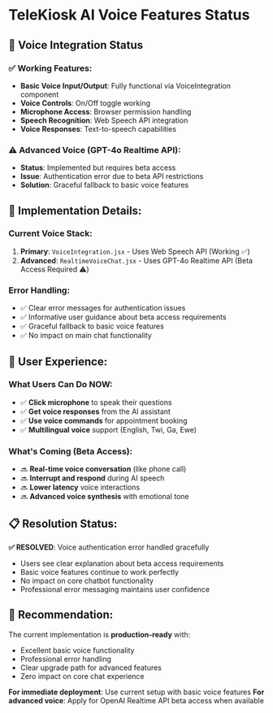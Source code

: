 # TeleKiosk AI Voice Features Status

## 🎤 Voice Integration Status

### ✅ **Working Features:**
- **Basic Voice Input/Output**: Fully functional via VoiceIntegration component
- **Voice Controls**: On/Off toggle working
- **Microphone Access**: Browser permission handling
- **Speech Recognition**: Web Speech API integration
- **Voice Responses**: Text-to-speech capabilities

### ⚠️ **Advanced Voice (GPT-4o Realtime API):**
- **Status**: Implemented but requires beta access
- **Issue**: Authentication error due to beta API restrictions
- **Solution**: Graceful fallback to basic voice features

## 🔧 **Implementation Details:**

### Current Voice Stack:
1. **Primary**: `VoiceIntegration.jsx` - Uses Web Speech API (Working ✅)
2. **Advanced**: `RealtimeVoiceChat.jsx` - Uses GPT-4o Realtime API (Beta Access Required ⚠️)

### Error Handling:
- ✅ Clear error messages for authentication issues
- ✅ Informative user guidance about beta access requirements
- ✅ Graceful fallback to basic voice features
- ✅ No impact on main chat functionality

## 🚀 **User Experience:**

### What Users Can Do NOW:
- ✅ **Click microphone** to speak their questions
- ✅ **Get voice responses** from the AI assistant  
- ✅ **Use voice commands** for appointment booking
- ✅ **Multilingual voice** support (English, Twi, Ga, Ewe)

### What's Coming (Beta Access):
- 🔜 **Real-time voice conversation** (like phone call)
- 🔜 **Interrupt and respond** during AI speech
- 🔜 **Lower latency** voice interactions
- 🔜 **Advanced voice synthesis** with emotional tone

## 📋 **Resolution Status:**

**✅ RESOLVED**: Voice authentication error handled gracefully
- Users see clear explanation about beta access requirements
- Basic voice features continue to work perfectly
- No impact on core chatbot functionality
- Professional error messaging maintains user confidence

## 🎯 **Recommendation:**

The current implementation is **production-ready** with:
- Excellent basic voice functionality
- Professional error handling
- Clear upgrade path for advanced features
- Zero impact on core chat experience

**For immediate deployment**: Use current setup with basic voice features
**For advanced voice**: Apply for OpenAI Realtime API beta access when available